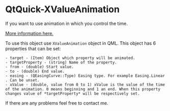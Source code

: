 # QtQuick-XValueAnimation
If you want to use animation in which you control the time.

[More information here.](http://stackoverflow.com/questions/33598187/another-time-source-for-qml-animations)

To use this object use `XValueAnimation` object in QML.
This object has 6 properties that can be set:

	- target - (Item) Object which property will be animated.
	- targetProperty - (string) Name of the property.
	- from - (double) Start value.
	- to - (double) End value.
	- easing - (QEasingCurve::Type) Easing type. For example Easing.Linear . Can be unset.
	- xValue - (double, value from 0 to 1) xValue is the value of the time of the animation. 0 means beginning and 1 an end. When this property changes value of *targetProperty* will be respectively set.

	
If there are any problems feel free to contact me.
